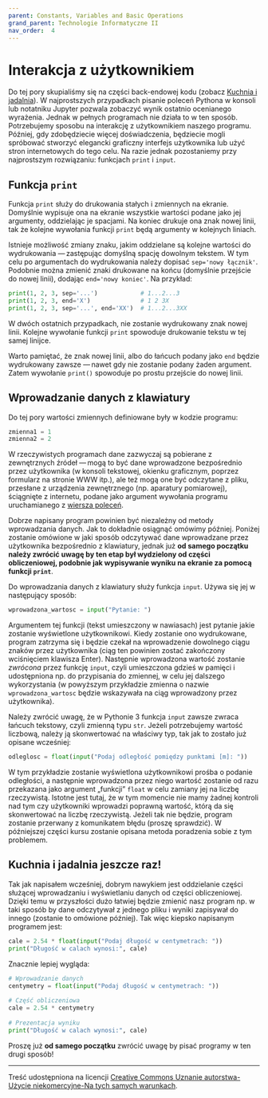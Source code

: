```yaml
---
parent: Constants, Variables and Basic Operations
grand_parent: Technologie Informatyczne II
nav_order:  4
---
```


# Interakcja z użytkownikiem

Do tej pory skupialiśmy się na części back-endowej kodu (zobacz [Kuchnia i jadalnia](../00%20Algorytmy/3%20Kuchnia%20i%20jadalnia)). W najprostszych przypadkach pisanie poleceń Pythona w konsoli lub notatniku Jupyter pozwala zobaczyć wynik ostatnio ocenianego wyrażenia. Jednak w pełnych programach nie działa to w ten sposób. Potrzebujemy sposobu na interakcję z użytkownikiem naszego programu. Później, gdy zdobędziecie więcej doświadczenia, będziecie mogli spróbować stworzyć elegancki graficzny interfejs użytkownika lub użyć stron internetowych do tego celu. Na razie jednak pozostaniemy przy najprostszym rozwiązaniu: funkcjach `print` i `input`.

## Funkcja `print`

Funkcja `print` służy do drukowania stałych i zmiennych na ekranie. Domyślnie wypisuje ona na ekranie wszystkie wartości podane jako jej argumenty, oddzielając je spacjami. Na koniec drukuje ona znak nowej linii, tak że kolejne wywołania funkcji `print` będą argumenty w kolejnych liniach.

Istnieje możliwość zmiany znaku, jakim oddzielane są kolejne wartości do wydrukowania — zastępując domyślną spację dowolnym tekstem. W tym celu po argumentach do wydrukowania należy dopisać `sep='nowy łącznik'`. Podobnie można zmienić znaki drukowane na końcu (domyślnie przejście do nowej linii), dodając `end='nowy koniec'`. Na przykład:

```python
print(1, 2, 3, sep='...')            # 1...2...3
print(1, 2, 3, end='X')              # 1 2 3X
print(1, 2, 3, sep='...', end='XX')  # 1...2...3XX
```

W dwóch ostatnich przypadkach, nie zostanie wydrukowany znak nowej linii. Kolejne wywołanie funkcji `print` spowoduje drukowanie tekstu w tej samej linijce.

Warto pamiętać, że znak nowej linii, albo do łańcuch podany jako `end` będzie wydrukowany zawsze — nawet gdy nie zostanie podany żaden argument. Zatem wywołanie `print()` spowoduje po prostu przejście do nowej linii.

## Wprowadzanie danych z klawiatury

Do tej pory wartości zmiennych definiowane były w kodzie programu:

```python
zmienna1 = 1  
zmienna2 = 2
```

W rzeczywistych programach dane zazwyczaj są pobierane z zewnętrznych źródeł — mogą to być dane wprowadzone bezpośrednio przez użytkownika (w konsoli tekstowej, okienku graficznym, poprzez formularz na stronie WWW itp.), ale też mogą one być odczytane z pliku, przesłane z urządzenia zewnętrznego (np. aparatury pomiarowej), ściągnięte z internetu, podane jako argument wywołania programu uruchamianego z [wiersza poleceń](https://pl.wikipedia.org/wiki/Wiersz_polece%C5%84).

Dobrze napisany program powinien być niezależny od metody wprowadzania danych. Jak to dokładnie osiągnąć omówimy później. Poniżej zostanie omówione w jaki sposób odczytywać dane wprowadzane przez użytkownika bezpośrednio z klawiatury, jednak już **od samego początku należy zwrócić uwagę by ten etap był wydzielony od części obliczeniowej, podobnie jak wypisywanie wyniku na ekranie za pomocą funkcji `print`**.

Do wprowadzania danych z klawiatury służy funkcja `input`. Używa się jej w następujący sposób:

```python
wprowadzona_wartosc = input("Pytanie: ")
```

Argumentem tej funkcji (tekst umieszczony w nawiasach) jest pytanie jakie zostanie wyświetlone użytkownikowi. Kiedy zostanie ono wydrukowane, program zatrzyma się i będzie czekał na wprowadzenie dowolnego ciągu znaków przez użytkownika (ciąg ten powinien zostać zakończony wciśnięciem klawisza Enter). Następnie wprowadzona wartość zostanie _zwrócona_ przez funkcję `input`, czyli umieszczona gdzieś w pamięci i udostępniona np. do przypisania do zmiennej, w celu jej dalszego wykorzystania (w powyższym przykładzie zmienna o nazwie `wprowadzona_wartosc` będzie wskazywała na ciąg wprowadzony przez użytkownika).

Należy zwrócić uwagę, że w Pythonie 3 funkcja `input` zawsze zwraca łańcuch tekstowy, czyli zmienną typu `str`. Jeżeli potrzebujemy wartość liczbową, należy ją skonwertować na właściwy typ, tak jak to zostało już opisane wcześniej:

```python
odleglosc = float(input("Podaj odległość pomiędzy punktami [m]: "))
```

W tym przykładzie zostanie wyświetlona użytkownikowi prośba o podanie odległości, a następnie wprowadzona przez niego wartość zostanie od razu przekazana jako argument „funkcji” `float` w celu zamiany jej na liczbę rzeczywistą. Istotne jest tutaj, że w tym momencie nie mamy żadnej kontroli nad tym czy użytkowniki wprowadzi poprawną wartość, którą da się skonwertować na liczbę rzeczywistą. Jeżeli tak nie będzie, program zostanie przerwany z komunikatem błędu (proszę sprawdzić). W późniejszej części kursu zostanie opisana metoda poradzenia sobie z tym problemem.

## Kuchnia i jadalnia jeszcze raz!

Tak jak napisałem wcześniej, dobrym nawykiem jest oddzielanie części służącej wprowadzaniu i wyświetlaniu danych od części obliczeniowej. Dzięki temu w przyszłości dużo łatwiej będzie zmienić nasz program np. w taki sposób by dane odczytywał z jednego pliku i wyniki zapisywał do innego (zostanie to omówione później). Tak więc kiepsko napisanym programem jest:

```python
cale = 2.54 * float(input("Podaj długość w centymetrach: "))  
print("Długość w calach wynosi:", cale)
```

Znacznie lepiej wygląda:

```python
# Wprowadzanie danych  
centymetry = float(input("Podaj długość w centymetrach: "))  
  
# Część obliczeniowa  
cale = 2.54 * centymetry  
  
# Prezentacja wyniku  
print("Długość w calach wynosi:", cale)
```

Proszę już **od samego początku** zwrócić uwagę by pisać programy w ten drugi sposób!

---

Treść udostępniona na licencji [Creative Commons Uznanie autorstwa-Użycie niekomercyjne-Na tych samych warunkach](https://creativecommons.org/licenses/by-nc-sa/4.0/deed.pl).
